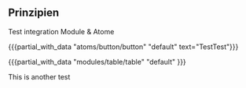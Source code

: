<h2 class='atm-heading atm-heading--bordered'>Prinzipien</h2>

Test integration Module & Atome

{{{partial_with_data "atoms/button/button" "default" text="TestTest"}}}

{{{partial_with_data "modules/table/table" "default" }}}

This is another test
